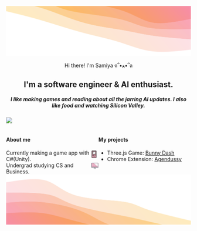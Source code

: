 <img src = "up.svg" alt="My Happy SVG"/>
<p align="center">Hi there! I'm Samiya  ฅ՞•ﻌ•՞ต </p>
<h2 align="center"> I'm a software engineer & AI enthusiast. </h2>
<h5 align="center"> I like making games and reading about all the jarring AI updates. I also like food and watching Silicon Valley. </h5>

![](https://komarev.com/ghpvc/?username=jojo142&color=ff69b4)
<div style="display: flex;">
  <div style="flex: 1;">
    <h4>About me</h4>
    <img src="game.svg" alt="Game Icon" height="25" width="25" style="float: right;"/> Currently making a game app with C#(Unity).<br>
    <img src="comp.svg" alt="Computer Icon" height="20" width="20" style="float: right;"/>  Undergrad studying CS and Business.
  </div>
  <div style="flex: 1;">
    <h4> My projects </h4>
    <ul>
      <li> Three.js Game: <a href="https://bunnydash.netlify.app/" target="_blank">Bunny Dash</a></li>
      <li> Chrome Extension: <a href="https://chrome.google.com/webstore/detail/agendussy/fjkeibaligkgcgdjocidpobcdkboibcd" target="_blank">Agendussy</a></li>
    </ul>
  </div>
</div>


<img src = "bottom_header.svg" alt="My Happy SVG"/>
